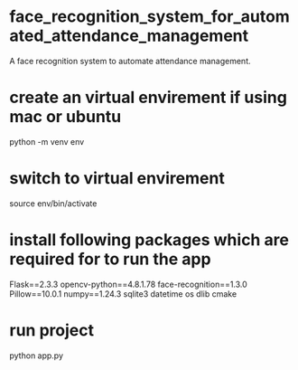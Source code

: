# face_recognition_system_for_automated_attendance_management
A face recognition system to automate attendance management.



# create an virtual envirement if using mac or ubuntu
python -m venv env

# switch to virtual envirement
source env/bin/activate


# install following packages which are required for to run the app
Flask==2.3.3 
opencv-python==4.8.1.78 
face-recognition==1.3.0 
Pillow==10.0.1 
numpy==1.24.3 
sqlite3 datetime
os
dlib
cmake



# run project
python app.py